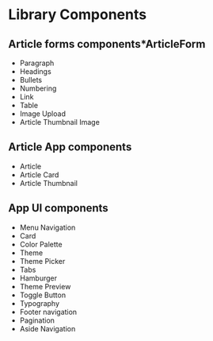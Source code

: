 # Library Components
## Article forms components*ArticleForm
* Paragraph
* Headings
* Bullets
* Numbering
* Link
* Table
* Image Upload
* Article Thumbnail Image

## Article App components
* Article
* Article Card
* Article Thumbnail

## App UI components

* Menu Navigation
* Card
* Color Palette
* Theme
* Theme Picker
* Tabs
* Hamburger
* Theme Preview
* Toggle Button
* Typography
* Footer navigation
* Pagination 
* Aside Navigation

